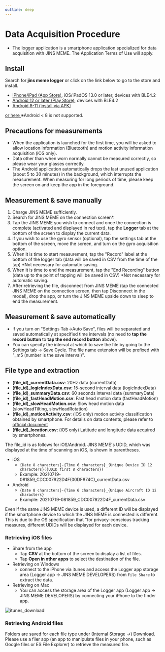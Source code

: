 ```yaml
---
outline: deep
---
```


# Data Acquisition Procedure<Badge type="tip" text="Standard" />

- The logger application is a smartphone application specialized for data acquisition with JINS MEME. The Application Terms of Use will apply.

## Install

Search for **jins meme logger** or click on the link below to go to the store and install.

- [iPhone/iPad (App Store)](https://apps.apple.com/jp/app/jins-meme-logger/id1537937129), iOS/iPadOS 13.0 or later, devices with BLE4.2
- [Android 12 or later (Play Store)](https://play.google.com/store/apps/details?id=com.jins_meme.logger4internal), devices with BLE4.2
- [Android 8-11 (install via APK)](/apk/jinsmeme-logger-2.0.3.76.apk/) 

<a href="/apk/jinsmeme-logger-2.0.3.76.apk"> or here </a>
※Android < 8  is not supported.

## Precautions for measurements

- When the application is launched for the first time, you will be asked to allow location information (Bluetooth) and motion activity information acquisition (iOS only).
- Data other than when worn normally cannot be measured correctly, so please wear your glasses correctly. 
- The Android application automatically drops the last unused application (about 5 to 30 minutes) in the background, which interrupts the measurement. When measuring for long periods of time, please keep the screen on and keep the app in the foreground.

## Measurement & save manually

1. Charge JINS MEME sufficiently.
1. Search for JINS MEME on the connection screen*.
1. Tap the JINS MEME you wish to connect and once the connection is complete (activated and displayed in red text), tap the **Logger** tab at the bottom of the screen to display the current data.
1. if you wish to use the gyro sensor (optional), tap the settings tab at the bottom of the screen, move the screen, and turn on the gyro acquisition option.
1. When it is time to start measurement, tap the "Record" label at the bottom of the logger tab (data will be saved in CSV from the time of the tap) *Not necessary for automatic saving.
1. When it is time to end the measurement, tap the "End Recording" button (data up to the point of tapping will be saved in CSV) *Not necessary for automatic saving.
1. After retrieving the file, disconnect from JINS MEME (tap the connected JINS MEME on the connection screen, then tap Disconnect in the modal), drop the app, or turn the JINS MEME upside down to sleep to end the measurement.

## Measurement & save automatically

- If you turn on "Settings Tab→Auto Save", files will be separated and saved automatically at specified time intervals (no need to **tap the record button** to **tap the end record button** above).
- You can specify the interval at which to save the file by going to the Settings tab -> Save Cycle. The file name extension will be prefixed with "_m5 (number is the save interval)".

## File type and extraction

- **(file_id)_currentData.csv**: 20Hz data (currentData)
- **(file_id)_logicIndexData.csv**: 15-second interval data (logicIndexData)
- **(file_id)_summaryData.csv**: 60 seconds interval data (summaryData)
- **(file_id)_fastHeadMotion.csv**: Fast head motion data (fastHeadMotion)
- **(file_id)_slowHeadMotion.csv**: Slow head motion data (slowHeadTilting, slowHeadRotation)
- **(file_id)_motionActivity.csv**: (iOS only) motion activity classification obtained by smartphone. For details on data contents, please refer to [official document](https://developer.apple.com/documentation/coremotion/cmmotionactivity)
- **(file_id)_location.csv**: (iOS only) Latitude and longitude data acquired by smartphones.

The file_id is as follows for iOS/Android. JINS MEME's UDID, which was displayed at the time of scanning on iOS, is shown in parentheses.

- iOS
    - `{Date 8 characters}-{Time 6 characters}_{Unique Device ID 12 characters}({UDID first 8 characters})`
    - Example: 20210719-081859_CDC007922D4F(00DF874C)_currentData.csv
- Android
    - `{Date 8 characters}-{Time 6 characters}_{Unique Aircraft ID 12 characters}`
    - Example: 20210719-081859_CDC007922D4F_currentData.csv

Even if the same JINS MEME device is used, a different ID will be displayed if the smartphone device to which the JINS MEME is connected is different. This is due to the OS specification that "for privacy-conscious tracking measures, different UDIDs will be displayed for each device.

### Retrieving iOS files

- Share from the app
    - Tap **CSV** at the bottom of the screen to display a list of files.
    - Tap **Open in other apps** to select the destination of the file.
- Retrieving on Windows
    - connect to the iPhone via itunes and access the Logger app storage area (Logger app → JINS MEME DEVELOPERS) from `File Share` to extract the data.
- Retrieving on Mac
    - You can access the storage area of the Logger app (Logger app → JINS MEME DEVELOPERS) by connecting your iPhone to the finder app.

![itunes_download](/images/itunes_download.png)

### Retrieving Android files

Folders are saved for each file type under (Internal Storage ->) Download. Please use a filer app (an app to manipulate files in your phone, such as Google files or ES File Explorer) to retrieve the measured file.
